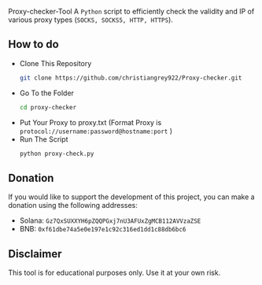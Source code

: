 Proxy-checker-Tool
A `Python` script to efficiently check the validity and IP of various proxy types (`SOCKS, SOCKS5, HTTP, HTTPS`).

## How to do
- Clone This Repository
  ```bash
  git clone https://github.com/christiangrey922/Proxy-checker.git
  ```
- Go To the Folder
  ```bash
  cd proxy-checker
  ```
- Put Your Proxy to proxy.txt (Format Proxy is `protocol://username:password@hostname:port` )
- Run The Script
  ```bash
  python proxy-check.py
  ```
## Donation

If you would like to support the development of this project, you can make a donation using the following addresses:

- Solana: `Gz7QxSUXXYH6pZQQPGxj7nU3AFUxZgMCB112AVVzaZSE`
- BNB: `0xf61dbe74a5e0e197e1c92c316ed1dd1c88db6bc6`

## Disclaimer

This tool is for educational purposes only. Use it at your own risk.
